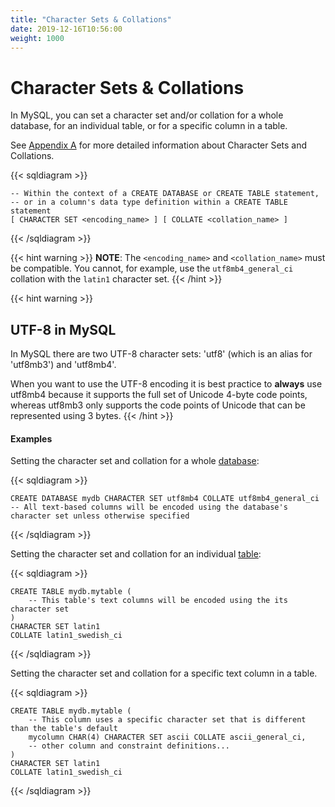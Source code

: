 ```yaml
---
title: "Character Sets & Collations"
date: 2019-12-16T10:56:00
weight: 1000
---
```


# Character Sets & Collations

In MySQL, you can set a character set and/or collation for a whole database, for an individual table, or for a specific column in a table.

See [Appendix A](/docs/appendix/a) for more detailed information about Character Sets and Collations.

{{< sqldiagram >}}
```mysql
-- Within the context of a CREATE DATABASE or CREATE TABLE statement, 
-- or in a column's data type definition within a CREATE TABLE statement
[ CHARACTER SET <encoding_name> ] [ COLLATE <collation_name> ]
```
{{< /sqldiagram >}}

{{< hint warning >}}
**NOTE**: The `<encoding_name>` and `<collation_name>` must be compatible.  You cannot, for example, use the `utf8mb4_general_ci` collation with the `latin1` character set.
{{< /hint >}}

{{< hint warning >}}
## UTF-8 in MySQL

In MySQL there are two UTF-8 character sets: 'utf8' (which is an alias for 'utf8mb3') and 'utf8mb4'.  

When you want to use the UTF-8 encoding it is best practice to **always** use utf8mb4 because it supports the full set of Unicode 4-byte code points, whereas utf8mb3 only supports the code points of Unicode that can be represented using 3 bytes.
{{< /hint >}}

#### Examples

Setting the character set and collation for a whole [database](/docs/ddl/databases):

{{< sqldiagram >}}
```mysql
CREATE DATABASE mydb CHARACTER SET utf8mb4 COLLATE utf8mb4_general_ci
-- All text-based columns will be encoded using the database's character set unless otherwise specified
```
{{< /sqldiagram >}}

Setting the character set and collation for an individual [table](/docs/ddl/tables):

{{< sqldiagram >}}
```mysql
CREATE TABLE mydb.mytable (
    -- This table's text columns will be encoded using the its character set
) 
CHARACTER SET latin1 
COLLATE latin1_swedish_ci
```
{{< /sqldiagram >}}

Setting the character set and collation for a specific text column in a table.

{{< sqldiagram >}}
```mysql
CREATE TABLE mydb.mytable (
    -- This column uses a specific character set that is different than the table's default
    mycolumn CHAR(4) CHARACTER SET ascii COLLATE ascii_general_ci,
    -- other column and constraint definitions...
)
CHARACTER SET latin1 
COLLATE latin1_swedish_ci
```
{{< /sqldiagram >}}